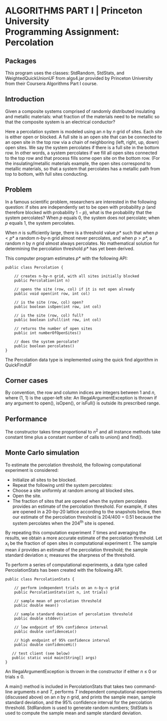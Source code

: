 # ALGORITHMS PART I | Princeton University <br /> Programming Assignment: Percolation

## Packages

This program uses the classes: StdRandom, StdStats, and WeightedQuickUnionUF from algs4.jar provided by Princeton University from their Coursera Algorithms Part I course.

## Introduction

Given a composite systems comprised of randomly distributed insulating and metallic materials: what fraction of the materials need to be metallic so that the composite system is an electrical conductor?

Here a percolation system is modeled using an $n$ by $n$ grid of sites. Each site is either open or blocked. A full site is an open site that can be connected to an open site in the top row via a chain of neighboring (left, right, up, down) open sites. We say the system percolates if there is a full site in the bottom row. In other words, a system percolates if we fill all open sites connected to the top row and that process fills some open site on the bottom row. (For the insulating/metallic materials example, the open sites correspond to metallic materials, so that a system that percolates has a metallic path from top to bottom, with full sites conducting.

## Problem

In a famous scientific problem, researchers are interested in the following question: if sites are independently set to be open with probability $p$ (and therefore blocked with probability $1 − p$), what is the probability that the system percolates? When $p$ equals 0, the system does not percolate; when $p$ equals 1, the system percolates.
   
When $n$ is sufficiently large, there is a threshold value $p*$ such that when $p < p*$ a random n-by-n grid almost never percolates, and when $p > p*$, a random $n$ by $n$ grid almost always percolates. No mathematical solution for determining the percolation threshold $p*$ has yet been derived.

This computer program estimates $p*$ with the following API:

    public class Percolation {

        // creates n-by-n grid, with all sites initially blocked
        public Percolation(int n)

        // opens the site (row, col) if it is not open already
        public void open(int row, int col)

        // is the site (row, col) open?
        public boolean isOpen(int row, int col)

        // is the site (row, col) full?
        public boolean isFull(int row, int col)

        // returns the number of open sites
        public int numberOfOpenSites()

        // does the system percolate?
        public boolean percolates()
    }

The Percolation data type is implemented using the quick find algorithm in QuickFindUF

## Corner cases

By convention, the row and column indices are integers between 1 and $n$, where (1, 1) is the upper-left site: An IllegalArgumentException is thrown if any argument to open(), isOpen(), or isFull() is outside its prescribed range.

## Performance

The constructor takes time proportional to $n$<sup>2</sup> and all instance methods take constant time plus a constant number of calls to union() and find().

## Monte Carlo simulation

To estimate the percolation threshold, the following computational experiment is considered:

* Initialize all sites to be blocked.
* Repeat the following until the system percolates:
* Choose a site uniformly at random among all blocked sites.
* Open the site.
* The fraction of sites that are opened when the system percolates provides an estimate of the percolation threshold. For example, if sites are opened in a 20-by-20 lattice according to the snapshots below, then our estimate of the percolation threshold is 204/400 = 0.51 because the system percolates when the 204<sup>th</sup> site is opened.

By repeating this computation experiment $T$ times and averaging the results, we obtain a more accurate estimate of the percolation threshold. Let $x$<sub>$t$</sub> be the fraction of open sites in computational experiment $t$. The sample mean $\bar{x}$ provides an estimate of the percolation threshold; the sample standard deviation $s$; measures the sharpness of the threshold.

To perform a series of computational experiments, a data type called PercolationStats has been created with the following API.

    public class PercolationStats {

        // perform independent trials on an n-by-n grid
        public PercolationStats(int n, int trials)

        // sample mean of percolation threshold
        public double mean()

        // sample standard deviation of percolation threshold
        public double stddev()

        // low endpoint of 95% confidence interval
        public double confidenceLo()

        // high endpoint of 95% confidence interval
        public double confidenceHi()

       // test client (see below)
       public static void main(String[] args)
    }

An IllegalArgumentException is thrown in the constructor if either $n$ ≤ 0 or trials ≤ 0.

A main() method is included in PercolationStats that takes two command-line arguments $n$ and $T$, performs $T$ independent computational experiments (discussed above) on an $n$ by $n$  grid, and prints the sample mean, sample standard deviation, and the 95% confidence interval for the percolation threshold. StdRandom is used to generate random numbers; StdStats is used to compute the sample mean and sample standard deviation.
